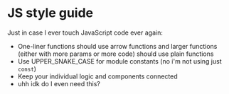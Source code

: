 # JS style guide

Just in case I ever touch JavaScript code ever again:

- One-liner functions should use arrow functions and larger functions (either with more params or more code) should use plain functions
- Use UPPER_SNAKE_CASE for module constants (no i'm not using just `const`)
- Keep your individual logic and components connected
- uhh idk do I even need this?